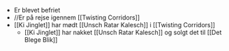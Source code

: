 - Er blevet befriet
- //Er på rejse igennem [[Twisting Corridors]]
- [[Ki Jinglet]] har mødt [[Unsch Ratar Kalesch]] i [[Twisting Corridors]]
	- [[Ki Jinglet]] har nakket [[Unsch Ratar Kalesch]] og solgt det til [[Det Blege Blik]]
